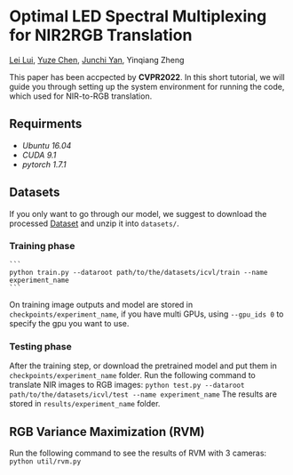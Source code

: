 # Optimal LED Spectral Multiplexing for NIR2RGB Translation

[Lei Lui](https://github.com/loklz), [Yuze Chen](https://github.com/cccyz), [Junchi Yan](https://thinklab.sjtu.edu.cn), Yinqiang Zheng

This paper has been accpected by **CVPR2022**. In this short tutorial, we will guide you through setting up the system environment for running the code, which used for NIR-to-RGB translation.


## Requirments

- *Ubuntu 16.04*
- *CUDA 9.1*
- *pytorch 1.7.1*

## Datasets

If you only want to go through our model, we suggest to download the processed [Dataset](https://drive.google.com/file/d/1IoMJ7a0LidpMywXDmfJa3m8oifGHkq8O/view?usp=sharing) and unzip it into `datasets/`.

### Training phase
    ```
    python train.py --dataroot path/to/the/datasets/icvl/train --name experiment_name
    ```
    
 On training image outputs and model are stored in `checkpoints/experiment_name`, if you have multi GPUs, using `--gpu_ids 0` to specify the gpu you want to use.


### Testing phase


 After the training step, or download the pretrained model and put them in `checkpoints/experiment_name` folder. Run the following command to translate NIR images to RGB images:
    ```
    python test.py --dataroot path/to/the/datasets/icvl/test --name experiment_name
    ```
The results are stored in `results/experiment_name` folder. 

## RGB Variance Maximization (RVM)

Run the following command to see the results of RVM with 3 cameras:
    ```
    python util/rvm.py
    ```
    
